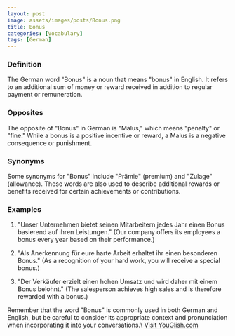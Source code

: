 ```yaml
---
layout: post
image: assets/images/posts/Bonus.png
title: Bonus
categories: [Vocabulary]
tags: [German]
---
```


### Definition

The German word "Bonus" is a noun that means "bonus" in English. It refers to an additional sum of money or reward received in addition to regular payment or remuneration. 

### Opposites

The opposite of "Bonus" in German is "Malus," which means "penalty" or "fine." While a bonus is a positive incentive or reward, a Malus is a negative consequence or punishment.

### Synonyms

Some synonyms for "Bonus" include "Prämie" (premium) and "Zulage" (allowance). These words are also used to describe additional rewards or benefits received for certain achievements or contributions.

### Examples
 
1. "Unser Unternehmen bietet seinen Mitarbeitern jedes Jahr einen Bonus basierend auf ihren Leistungen."
   (Our company offers its employees a bonus every year based on their performance.)
 
2. "Als Anerkennung für eure harte Arbeit erhaltet ihr einen besonderen Bonus."
   (As a recognition of your hard work, you will receive a special bonus.)
 
3. "Der Verkäufer erzielt einen hohen Umsatz und wird daher mit einem Bonus belohnt."
   (The salesperson achieves high sales and is therefore rewarded with a bonus.)

Remember that the word "Bonus" is commonly used in both German and English, but be careful to consider its appropriate context and pronunciation when incorporating it into your conversations.\ <a id="yg-widget-0" class="youglish-widget" data-query="Bonus" data-lang="german" data-components="8412" data-auto-start="0" data-bkg-color="theme_light" data-title="How%20to%20pronounce%20Bonus%20in%20German"  rel="nofollow" href="https://youglish.com">Visit YouGlish.com</a><script async src="https://youglish.com/public/emb/widget.js" charset="utf-8"></script>